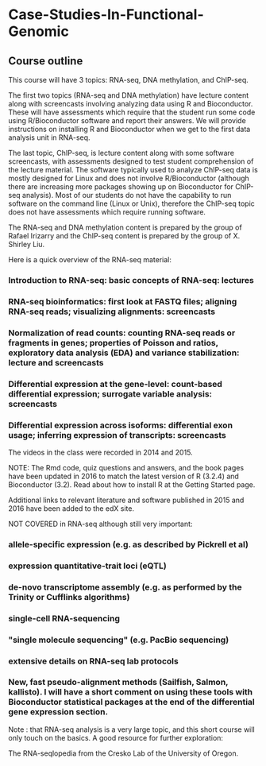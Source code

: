 # Case-Studies-In-Functional-Genomic
## Course outline
This course will have 3 topics: RNA-seq, DNA methylation, and ChIP-seq.

The first two topics (RNA-seq and DNA methylation) have lecture content along with screencasts involving analyzing data using R and Bioconductor. These will have assessments which require that the student run some code using R/Bioconductor software and report their answers. We will provide instructions on installing R and Bioconductor when we get to the first data analysis unit in RNA-seq.

The last topic, ChIP-seq, is lecture content along with some software screencasts, with assessments designed to test student comprehension of the lecture material. The software typically used to analyze ChIP-seq data is mostly designed for Linux and does not involve R/Bioconductor (although there are increasing more packages showing up on Bioconductor for ChIP-seq analysis). Most of our students do not have the capability to run software on the command line (Linux or Unix), therefore the ChIP-seq topic does not have assessments which require running software.

The RNA-seq and DNA methylation content is prepared by the group of Rafael Irizarry and the ChIP-seq content is prepared by the group of X. Shirley Liu.

Here is a quick overview of the RNA-seq material:

### Introduction to RNA-seq: basic concepts of RNA-seq: lectures
### RNA-seq bioinformatics: first look at FASTQ files; aligning RNA-seq reads; visualizing alignments: screencasts
### Normalization of read counts: counting RNA-seq reads or fragments in genes; properties of Poisson and ratios, exploratory data analysis (EDA) and variance stabilization: lecture and screencasts
### Differential expression at the gene-level: count-based differential expression; surrogate variable analysis: screencasts
### Differential expression across isoforms: differential exon usage; inferring expression of transcripts: screencasts
The videos in the class were recorded in 2014 and 2015.

NOTE: The Rmd code, quiz questions and answers, and the book pages have been updated in 2016 to match the latest version of R (3.2.4) and Bioconductor (3.2). Read about how to install R at the Getting Started page.

Additional links to relevant literature and software published in 2015 and 2016 have been added to the edX site.

NOT COVERED in RNA-seq
although still very important:

### allele-specific expression (e.g. as described by Pickrell et al)
### expression quantitative-trait loci (eQTL)
### de-novo transcriptome assembly (e.g. as performed by the Trinity or Cufflinks algorithms)
### single-cell RNA-sequencing
### "single molecule sequencing" (e.g. PacBio sequencing)
### extensive details on RNA-seq lab protocols
### New, fast pseudo-alignment methods (Sailfish, Salmon, kallisto). I will have a short comment on using these tools with Bioconductor statistical packages at the end of the differential gene expression section. 
Note : that RNA-seq analysis is a very large topic, and this short course will only touch on the basics. A good resource for further exploration:

The RNA-seqlopedia from the Cresko Lab of the University of Oregon.

